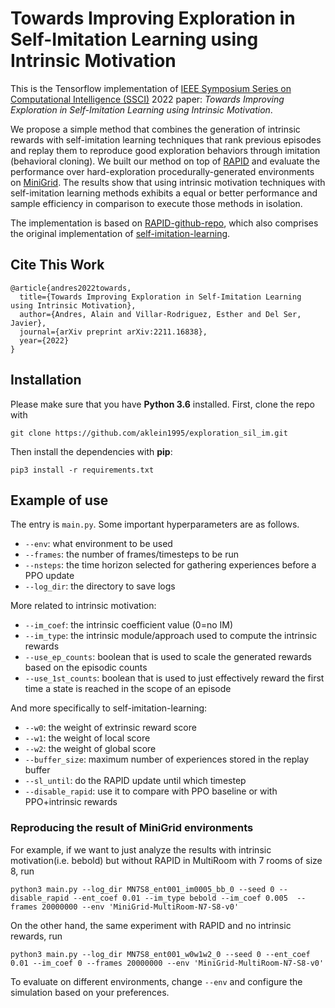 # Towards Improving Exploration in Self-Imitation Learning using Intrinsic Motivation
This is the Tensorflow implementation of [IEEE Symposium Series on Computational Intelligence (SSCI)](https://ieeessci2022.org/) 2022 paper:
*Towards Improving Exploration in Self-Imitation Learning using Intrinsic Motivation*. 

We propose a simple method that combines the generation of intrinsic rewards with self-imitation learning techniques that rank previous episodes and replay them to reproduce good exploration behaviors through imitation (behavioral cloning). We built our method on top of [RAPID](https://arxiv.org/abs/2101.08152) and evaluate the performance over hard-exploration procedurally-generated environments on [MiniGrid](https://github.com/Farama-Foundation/MiniGrid). The results show that using intrinsic motivation techniques with self-imitation learning methods exhibits a equal or better performance and sample efficiency in comparison to execute those methods in isolation.

The implementation is based on [RAPID-github-repo](https://github.com/daochenzha/rapid.git), which also comprises the original implementation of [self-imitation-learning](https://github.com/junhyukoh/self-imitation-learning.git). 

## Cite This Work
```
@article{andres2022towards,
  title={Towards Improving Exploration in Self-Imitation Learning using Intrinsic Motivation},
  author={Andres, Alain and Villar-Rodriguez, Esther and Del Ser, Javier},
  journal={arXiv preprint arXiv:2211.16838},
  year={2022}
}
```

## Installation
Please make sure that you have **Python 3.6** installed. First, clone the repo with
```
git clone https://github.com/aklein1995/exploration_sil_im.git
```
Then install the dependencies with **pip**:
```
pip3 install -r requirements.txt
```

## Example of use
The entry is `main.py`. Some important hyperparameters are as follows.
*   `--env`: what environment to be used
*   `--frames`: the number of frames/timesteps to be run
*   `--nsteps`: the time horizon selected for gathering experiences before a PPO update
*   `--log_dir`: the directory to save logs

More related to intrinsic motivation:
*   `--im_coef`: the intrinsic coefficient value (0=no IM)
*   `--im_type`: the intrinsic module/approach used to compute the intrinsic rewards
*   `--use_ep_counts`: boolean that is used to scale the generated rewards based on the episodic counts
*   `--use_1st_counts`: boolean that is used to just effectively reward the first time a state is reached in the scope of an episode

And more specifically to self-imitation-learning:
*   `--w0`: the weight of extrinsic reward score
*   `--w1`: the weight of local score
*   `--w2`: the weight of global score
*   `--buffer_size`: maximum number of experiences stored in the replay buffer
*   `--sl_until`: do the RAPID update until which timestep
*   `--disable_rapid`: use it to compare with PPO baseline or with PPO+intrinsic rewards


### Reproducing the result of MiniGrid environments
For example, if we want to just analyze the results with intrinsic motivation(i.e. bebold) but without RAPID in MultiRoom with 7 rooms of size 8, run
```
python3 main.py --log_dir MN7S8_ent001_im0005_bb_0 --seed 0 --disable_rapid --ent_coef 0.01 --im_type bebold --im_coef 0.005  --frames 20000000 --env 'MiniGrid-MultiRoom-N7-S8-v0'
```

On the other hand, the same experiment with RAPID and no intrinsic rewards, run
```
python3 main.py --log_dir MN7S8_ent001_w0w1w2_0 --seed 0 --ent_coef 0.01 --im_coef 0 --frames 20000000 --env 'MiniGrid-MultiRoom-N7-S8-v0'
```

To evaluate on different environments, change `--env` and configure the simulation based on your preferences.

